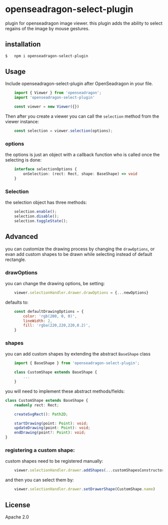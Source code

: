 # openseadragon-select-plugin
plugin for openseadragon image viewer.
this plugin adds the ability to select regains of the image by mouse gestures.

## installation
```sh
$   npm i openseadragon-select-plugin
```
## Usage
Include openseadragon-select-plugin after OpenSeadragon in your file. 

```js
    import { Viewer } from 'openseadragon';
    import 'openseadragon-select-plugin'

    const viewer = new Viewer({})
```

Then after you create a viewer you can call the `selection` method from the viewer instance:

```js
    const selection = viewer.selection(options);
```

### options
the options is just an object with a callback function who is called once the  selecting is done:

```ts
    interface selectionOptions { 
        onSelection: (rect: Rect, shape: BaseShape) => void 
    }
```

### Selection
the selection object has three methods:

```js
    selection.enable();
    selection.disable();
    selection.toggleState();
```

## Advanced
you can customize the drawing process by changing the `drawOptions`, or evan add custom shapes to be drawn while selecting instead of default rectangle.

### drawOptions
you can change the drawing options, be setting:

```js
    viewer.selectionHandler.drawer.drawOptions = {...newOptions}
```
defaults to:
```js
    const defaultDrawingOptions = {
        color: 'rgb(200, 0, 0)',
        lineWidth: 2,
        fill: 'rgba(220,220,220,0.2)',
    }
```

### shapes

you can add custom shapes by extending the abstract `BaseShape` class

```js
    import { BaseShape } from 'openseadragon-select-plugin';

    class CustomShape extends BaseShape {
        ...
    }
```

you will need to implement these abstract methods/fields:

```ts
class CustomShape extends BaseShape {
    readonly rect: Rect;

    createSvgRect(): Path2D;

    startDrawing(point: Point): void;
    updateDrawing(point: Point): void;
    endDrawing(point?: Point): void;
}
```

### registering a custom shape:
custom shapes need to be registered manually:

```js
    viewer.selectionHandler.drawer.addShapes(...customShapesConstructor[])
```

and then you can select them by:

```js
    viewer.selectionHandler.drawer.setDrawerShape(CustomShape.name)
```

## License

Apache 2.0
